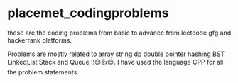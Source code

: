 # placemet_codingproblems


these are the coding problems from basic to advance from leetcode gfg and hackerrank platforms.


Problems are mostly related to array string dp double pointer hashing BST LinkedList Stack and Queue !!😊👍😊.
I have used the language CPP for  all the problem statements.

